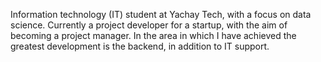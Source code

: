 Information technology (IT) student at Yachay Tech, with a focus on data science. Currently a project developer for a startup, with the aim of becoming a project manager. In the area in which I have achieved the greatest development is the backend, in addition to IT support.
